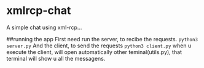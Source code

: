 # xmlrcp-chat

A simple chat using xml-rcp...

##running the app
First need run the server, to recibe the requests.
`python3 server.py`
And the client, to send the requests
`python3 client.py`
when u execute the client, will open automatically other teminal(utils.py), that terminal will show u all the messagens.
